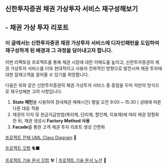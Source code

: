 ## 신한투자증권 채권 가상투자 서비스 재구성해보기 
## - 채권 가상 투자 리포트
### 이 글에서는 신한투자증권 채권 가상투자 서비스에 디자인패턴을 도입하여 재구성하게 된 배경과 그 과정을 담아내고자 합니다.

 이번 리팩토링 프로젝트를 통해 채권 시장에 대한 이해도를 높이고, 신한투자증권의 채권 가상투자 서비스를 더욱 현대적이고 사용자 친화적인 방향으로 발전시켜 채권 투자에 대한 잠재고객을 끌어올 수 있기를 희망합니다.

 다음은 위와 같은 신한투자증권의 채권 가상투자 서비스 중 중점을 두어 저만의 방식으로 재구성해본 고려 사항입니다.

1. **State 패턴**을 사용하여 장내채권 매매시간( 평일 오전 9:00 ~ 15:30 ) 상태에 따른 다른 대응 적용
2. 채권의 이자 및 원금지급방법(복리채, 단리채, 할인채, 이표채)에 따라 채권 정형화 한 뒤, 채권 생성시 **Factory Method 사용**
3. **Facade**를 통한 고객 채권 투자 리포트 생성 간편화

[프로젝트 전체 UML Class Diagram](https://github.com/seogaeun/ShinhanBondsReport/blob/b2b4f636526ac02c699e6079ad6dbb5ea548f1e9/%EC%B1%84%EA%B6%8C%20%EC%84%A4%EA%B3%84%20%EC%A0%84%EC%B1%84%20UML%20%ED%81%B4%EB%9E%98%EC%8A%A4%20%EB%8B%A4%EC%9D%B4%EC%96%B4%EA%B7%B8%EB%9E%A8.pdf) 👻

[프로젝트 깃헙](https://github.com/seogaeun/ShinhanBondsReport) 🐈‍⬛

[프로젝트 기술 문서 깃헙](<./기술문서 Markdown.md>) 🛠️ | 
[프로젝트 기술 문서 노션](https://www.notion.so/57420225a93e4aef8552f699c3f73aa6?pvs=21) 📙
